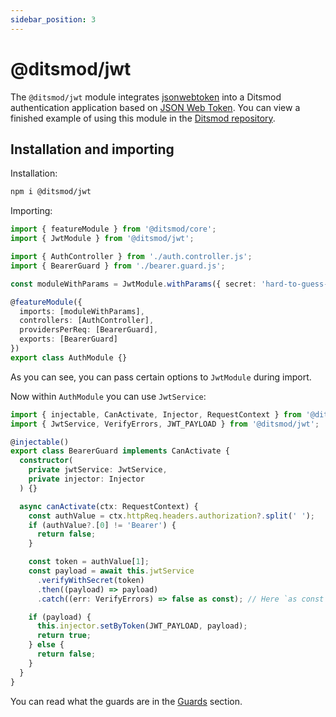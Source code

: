 ```yaml
---
sidebar_position: 3
---
```


# @ditsmod/jwt

The `@ditsmod/jwt` module integrates [jsonwebtoken][1] into a Ditsmod authentication application based on [JSON Web Token][2]. You can view a finished example of using this module in the [Ditsmod repository][3].

## Installation and importing

Installation:

```bash
npm i @ditsmod/jwt
```

Importing:

```ts {7,10}
import { featureModule } from '@ditsmod/core';
import { JwtModule } from '@ditsmod/jwt';

import { AuthController } from './auth.controller.js';
import { BearerGuard } from './bearer.guard.js';

const moduleWithParams = JwtModule.withParams({ secret: 'hard-to-guess-secret', signOptions: { expiresIn: '2m' } });

@featureModule({
  imports: [moduleWithParams],
  controllers: [AuthController],
  providersPerReq: [BearerGuard],
  exports: [BearerGuard]
})
export class AuthModule {}
```

As you can see, you can pass certain options to `JwtModule` during import.

Now within `AuthModule` you can use `JwtService`:

```ts {7,18-21}
import { injectable, CanActivate, Injector, RequestContext } from '@ditsmod/core';
import { JwtService, VerifyErrors, JWT_PAYLOAD } from '@ditsmod/jwt';

@injectable()
export class BearerGuard implements CanActivate {
  constructor(
    private jwtService: JwtService,
    private injector: Injector
  ) {}

  async canActivate(ctx: RequestContext) {
    const authValue = ctx.httpReq.headers.authorization?.split(' ');
    if (authValue?.[0] != 'Bearer') {
      return false;
    }

    const token = authValue[1];
    const payload = await this.jwtService
      .verifyWithSecret(token)
      .then((payload) => payload)
      .catch((err: VerifyErrors) => false as const); // Here `as const` to narrow down returned type.

    if (payload) {
      this.injector.setByToken(JWT_PAYLOAD, payload);
      return true;
    } else {
      return false;
    }
  }
}
```

You can read what the guards are in the [Guards][4] section.


[1]: https://github.com/auth0/node-jsonwebtoken
[2]: https://www.rfc-editor.org/rfc/rfc7519
[3]: https://github.com/ditsmod/ditsmod/tree/main/examples/14-auth-jwt
[4]: /components-of-ditsmod-app/guards
